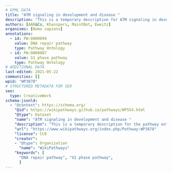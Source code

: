 ```yaml
---
# GPML DATA
title: "ATM signaling in development and disease "
description: "This is a temporary description for ATM signaling in development and disease "
authors: [AAR&Co, Khanspers, MaintBot, Eweitz]
organisms: [Homo sapiens]
annotations:
  - id: PW:0000099
    value: DNA repair pathway
    type: Pathway Ontology
  - id: PW:0000087
    value: G1 phase pathway
    type: Pathway Ontology
# ADDITIONAL DATA
last-edited: 2021-05-22
communities: []
wpid: "WP3878"
# STRUCTURED METADATA FOR SEO
seo:
  type: CreativeWork
schema-jsonld:
  - "@context": https://schema.org/
    "@id": https://wikipathways.github.io/pathways/WP554.html
    "@type": Dataset
    "name": "ATM signaling in development and disease "
    "description": "This is a temporary description for the pathway entitled: ATM signaling in development and disease "
    "url": "https://www.wikipathways.org/index.php/Pathway:WP3878"
    "license": CC0
    "creator":
    - "@type": Organization
      "name": "WikiPathways"
    "keywords": [
      "DNA repair pathway", "G1 phase pathway",
      ]
---
```

